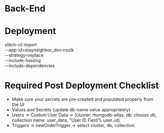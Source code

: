 # Back-End

# Deployment 
stitch-cli import \
  --app-id=stayneighbor_dev-nszik \
  --strategy=replace \
  --include-hosting \
  --include-dependencies

# Required Post Deployment Checklist
- Make sure your secrets are pre-created and populated properly from the UI
- Values and Secrets (update db-name value appropriately)
- Users -> Custom User Data -> [cluster: mongodb-atlas, db: *choose db*, collection name: user_data, "User ID Field"L user_id]
- Triggers -> newOrderTrigger -> select cluster, db, collection.